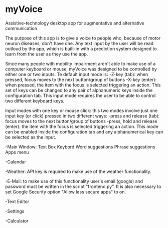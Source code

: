 # myVoice
 Assistive-technology desktop app for augmentative and alternative communication
 
 The purpose of this app is to give a voice to people who, because of motor neuron diseases, don't have one.
Any text input by the user will be read outloud by the app, which is built-in with a prediction system 
designed to learn from the user as they use the app.

Since many people with mobility impairment aren't able to make use of a computer keyboard or mouse, myVoice 
was designed to be controlled by either one or two inputs. Te default input mode is:
-Z-key (tab): when pressed, focus moves to the next button/group of buttons
-X-key (enter): when pressed, the item with the focus is selected triggering an action.
This set of keys can be changed to any pair of alphanumeric keys inside the configuration tab. This input 
mode requires the user to be able to control two different keyboard keys.

Input modes with one key or mouse click:
this two modes involve just one input key (or click) pressed in two different ways:
-press and release (tab): focus moves to the next button/group of buttons
-press, hold and release (enter): the item with the focus is selected triggering an action.
This mode can be enabled inside the configuration tab and any alphanumerical key can be selected as the input.

-Main Window:
  Text Box
  Keybord
  Word suggestions
  Phrase suggestions
  Apps menu

-Calendar

-Weather:
  API key is required to make use of the weather functionality.

-E-Mail:
  to make use of this functionality user's email (google) and password must be written in the script "frontend.py". 
  It is also necessary to set Google Security option "Allow less secure apps" to on.

-Text Editor

-Settings

-Calculator


